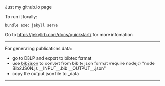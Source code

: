 Just my github.io page

To run it locally:

```
bundle exec jekyll serve
```

Go to https://jekyllrb.com/docs/quickstart/ for more infomation

---

For generating publications data:

- go to DBLP and export to bibtex format
- use [bib2json](https://github.com/mayanklahiri/bib2json) to convert from bib to json format (require nodejs) "node Bib2JSON.js \_\_INPUT\_\_.bib \_\_OUTPUT\_\_.json"
- copy the output json file to _data

---
